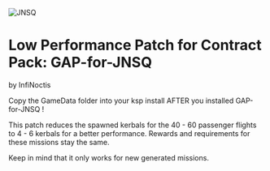![JNSQ](https://imgur.com/gFbBEyh.png)
# Low Performance Patch for Contract Pack: GAP-for-JNSQ
by InfiNoctis

Copy the GameData folder into your ksp install AFTER you installed GAP-for-JNSQ !

This patch reduces the spawned kerbals for the 40 - 60 passenger flights to 4 - 6 kerbals for a better performance. 
Rewards and requirements for these missions stay the same.

Keep in mind that it only works for new generated missions.
